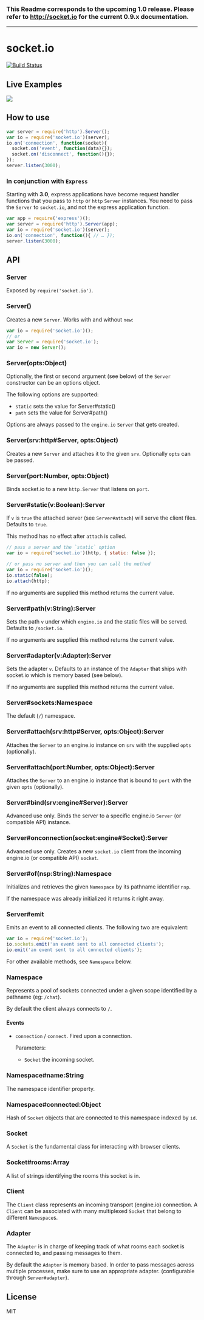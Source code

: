 ### This Readme corresponds to the upcoming 1.0 release. Please refer to http://socket.io for the current 0.9.x documentation.

<hr />

# socket.io

[![Build Status](https://secure.travis-ci.org/LearnBoost/socket.io.png)](http://travis-ci.org/LearnBoost/socket.io)

## Live Examples
<a href="https://runnable.com/socketio" target="_blank"><img src="https://runnable.com/external/styles/assets/runnablebtn.png" style="max-width:100%;"></a>

## How to use

```js
var server = require('http').Server();
var io = require('socket.io')(server);
io.on('connection', function(socket){
  socket.on('event', function(data){});
  socket.on('disconnect', function(){});
});
server.listen(3000);
```


### In conjunction with `Express`

Starting with **3.0**, express applications have become request handler
functions that you pass to `http` or `http` `Server` instances. You need
to pass the `Server` to `socket.io`, and not the express application
function.

```js
var app = require('express')();
var server = require('http').Server(app);
var io = require('socket.io')(server);
io.on('connection', function(){ // … });
server.listen(3000);
```

## API

### Server

  Exposed by `require('socket.io')`.

### Server()

  Creates a new `Server`. Works with and without `new`:

  ```js
  var io = require('socket.io')();
  // or
  var Server = require('socket.io');
  var io = new Server();
  ```

### Server(opts:Object)

  Optionally, the first or second argument (see below) of the `Server`
  constructor can be an options object.

  The following options are supported:

  - `static` sets the value for Server#static()
  - `path` sets the value for Server#path()

  Options are always passed to the `engine.io` `Server` that gets created.

### Server(srv:http#Server, opts:Object)

  Creates a new `Server` and attaches it to the given `srv`. Optionally
  `opts` can be passed.

### Server(port:Number, opts:Object)

  Binds socket.io to a new `http.Server` that listens on `port`.

### Server#static(v:Boolean):Server

  If `v` is `true` the attached server (see `Server#attach`) will serve
  the client files. Defaults to `true`.

  This method has no effect after `attach` is called.

  ```js
  // pass a server and the `static` option
  var io = require('socket.io')(http, { static: false });

  // or pass no server and then you can call the method
  var io = require('socket.io')();
  io.static(false);
  io.attach(http);
  ```

  If no arguments are supplied this method returns the current value.

### Server#path(v:String):Server

  Sets the path `v` under which `engine.io` and the static files will be
  served. Defaults to `/socket.io`.

  If no arguments are supplied this method returns the current value.

### Server#adapter(v:Adapter):Server

  Sets the adapter `v`. Defaults to an instance of the `Adapter` that
  ships with socket.io which is memory based (see below).

  If no arguments are supplied this method returns the current value.

### Server#sockets:Namespace

  The default (`/`) namespace.

### Server#attach(srv:http#Server, opts:Object):Server

  Attaches the `Server` to an engine.io instance on `srv` with the
  supplied `opts` (optionally).

### Server#attach(port:Number, opts:Object):Server

  Attaches the `Server` to an engine.io instance that is bound to `port`
  with the given `opts` (optionally).

### Server#bind(srv:engine#Server):Server

  Advanced use only. Binds the server to a specific engine.io `Server` 
  (or compatible API) instance.

### Server#onconnection(socket:engine#Socket):Server

  Advanced use only. Creates a new `socket.io` client from the incoming
  engine.io (or compatible API) `socket`.

### Server#of(nsp:String):Namespace

  Initializes and retrieves the given `Namespace` by its pathname 
  identifier `nsp`.

  If the namespace was already initialized it returns it right away.

### Server#emit

  Emits an event to all connected clients. The following two are 
  equivalent:

  ```js
  var io = require('socket.io');
  io.sockets.emit('an event sent to all connected clients');
  io.emit('an event sent to all connected clients');
  ```

  For other available methods, see `Namespace` below.

### Namespace

  Represents a pool of sockets connected under a given scope identified
  by a pathname (eg: `/chat`).

  By default the client always connects to `/`.

#### Events

  - `connection` / `connect`. Fired upon a connection.

    Parameters:
    - `Socket` the incoming socket.

### Namespace#name:String

  The namespace identifier property.

### Namespace#connected:Object<Socket>

  Hash of `Socket` objects that are connected to this namespace indexed
  by `id`.

### Socket

  A `Socket` is the fundamental class for interacting with browser
  clients.

### Socket#rooms:Array

  A list of strings identifying the rooms this socket is in.

### Client

  The `Client` class represents an incoming transport (engine.io)
  connection. A `Client` can be associated with many multiplexed `Socket`
  that belong to different `Namespace`s.

### Adapter

  The `Adapter` is in charge of keeping track of what rooms each socket
  is connected to, and passing messages to them.

  By default the `Adapter` is memory based. In order to pass messages
  across multiple processes, make sure to use an appropriate adapter.
  (configurable through `Server#adapter`).

## License

MIT
